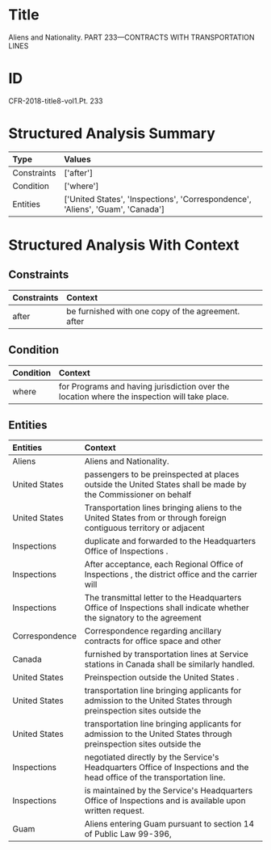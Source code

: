 # Title

 Aliens and Nationality. PART 233—CONTRACTS WITH TRANSPORTATION LINES


# ID

 CFR-2018-title8-vol1.Pt. 233


# Structured Analysis Summary

| Type        | Values                                                                         |
|:------------|:-------------------------------------------------------------------------------|
| Constraints | ['after']                                                                      |
| Condition   | ['where']                                                                      |
| Entities    | ['United States', 'Inspections', 'Correspondence', 'Aliens', 'Guam', 'Canada'] |


# Structured Analysis With Context

 


## Constraints

| Constraints   | Context                                            |
|:--------------|:---------------------------------------------------|
| after         | be furnished with one copy of the agreement. after |


## Condition

| Condition   | Context                                                                                       |
|:------------|:----------------------------------------------------------------------------------------------|
| where       | for Programs and having jurisdiction over the location where  the inspection will take place. |


## Entities

| Entities       | Context                                                                                                                  |
|:---------------|:-------------------------------------------------------------------------------------------------------------------------|
| Aliens         | Aliens  and Nationality.                                                                                                 |
| United States  | passengers to be preinspected at places outside the United States shall be made by the Commissioner on behalf            |
| United States  | Transportation lines bringing aliens to the  United States from or through foreign contiguous territory or adjacent      |
| Inspections    | duplicate and forwarded to the Headquarters Office of Inspections .                                                      |
| Inspections    | After acceptance, each Regional Office of  Inspections , the district office and the carrier will                        |
| Inspections    | The transmittal letter to the Headquarters Office of  Inspections shall indicate whether the signatory to the agreement  |
| Correspondence | Correspondence regarding ancillary contracts for office space and other                                                  |
| Canada         | furnished by transportation lines at Service stations in Canada  shall be similarly handled.                             |
| United States  | Preinspection outside the  United States .                                                                               |
| United States  | transportation line bringing applicants for admission to the United States  through preinspection sites outside the      |
| United States  | transportation line bringing applicants for admission to the United States  through preinspection sites outside the      |
| Inspections    | negotiated directly by the Service's Headquarters Office of Inspections  and the head office of the transportation line. |
| Inspections    | is maintained by the Service's Headquarters Office of Inspections  and is available upon written request.                |
| Guam           | Aliens entering  Guam pursuant to section 14 of Public Law 99-396,                                                       |


